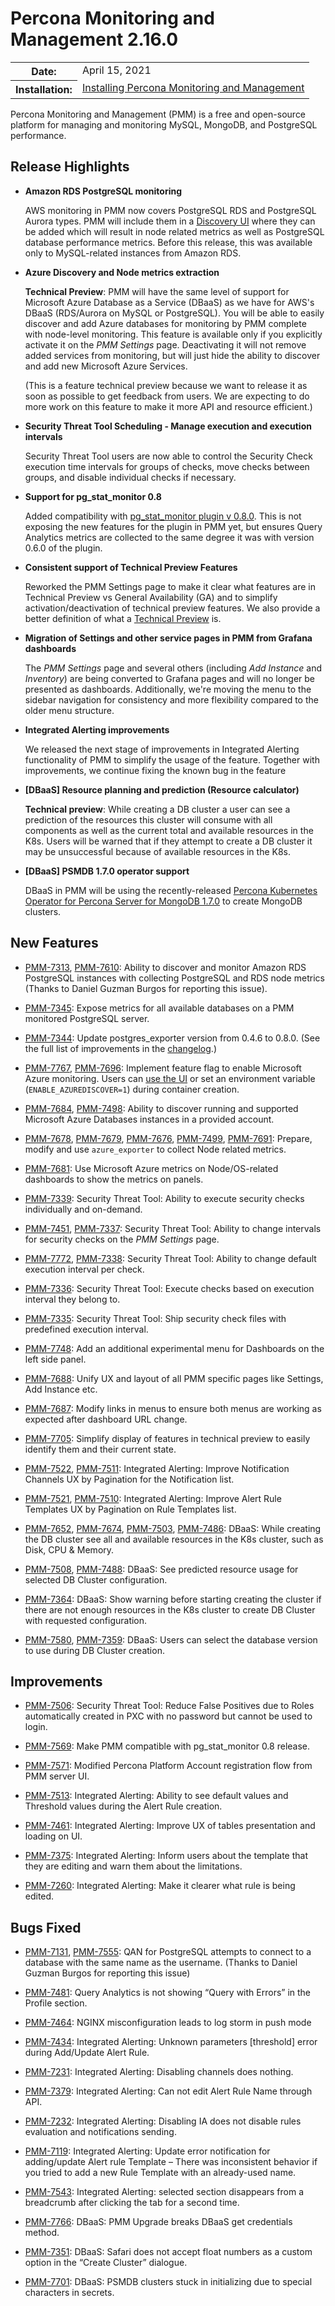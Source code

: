 # Percona Monitoring and Management 2.16.0

<table class="docutils field-list" frame="void" rules="none">
  <colgroup>
    <col class="field-name">
    <col class="field-body">
  </colgroup>
  <tbody valign="top">
    <tr class="field-odd field">
      <th class="field-name">Date:</th>
      <td class="field-body">April 15, 2021</td>
    </tr>
    <tr class="field-even field">
      <th class="field-name">Installation:</th>
      <td class="field-body">
        <a class="reference external" href="https://www.percona.com/software/pmm/quickstart">Installing Percona Monitoring and Management</a></td>
    </tr>
  </tbody>
</table>

Percona Monitoring and Management (PMM) is a free and open-source platform for managing and monitoring MySQL, MongoDB, and PostgreSQL performance.

## Release Highlights

* **Amazon RDS PostgreSQL monitoring**

    AWS monitoring in PMM now covers PostgreSQL RDS and PostgreSQL Aurora types. PMM will include them in a [Discovery UI](../setting-up/client/aws.md#adding-an-amazon-rds-postgresql-instance) where they can be added which will result in node related metrics as well as PostgreSQL database performance metrics. Before this release, this was available only to MySQL-related instances from Amazon RDS.

* **Azure Discovery and Node metrics extraction**

    **Technical Preview**: PMM will have the same level of support for Microsoft Azure Database as a Service (DBaaS) as we have for AWS's DBaaS (RDS/Aurora on MySQL or PostgreSQL). You will be able to easily discover and add Azure databases for monitoring by PMM complete with node-level monitoring. This feature is available only if you explicitly activate it on the *PMM Settings* page. Deactivating it will not remove added services from monitoring, but will just hide the ability to discover and add new Microsoft Azure Services.

    (This is a feature technical preview because we want to release it as soon as possible to get feedback from users. We are expecting to do more work on this feature to make it more API and resource efficient.)

* **Security Threat Tool Scheduling - Manage execution and execution intervals**

    Security Threat Tool users are now able to control the Security Check execution time intervals for groups of checks, move checks between groups, and disable individual checks if necessary.

* **Support for pg_stat_monitor 0.8**

    Added compatibility with [pg_stat_monitor plugin v 0.8.0](https://github.com/percona/pg_stat_monitor/releases/tag/REL0_8_0_STABLE ). This is not exposing the new features for the plugin in PMM yet, but ensures Query Analytics metrics are collected to the same degree it was with version 0.6.0 of the plugin.

* **Consistent support of Technical Preview Features**

    Reworked the PMM Settings page to make it clear what features are in Technical Preview vs General Availability (GA) and to simplify activation/deactivation of technical preview features. We also provide a better definition of what a [Technical Preview](../details/glossary.md#technical-preview) is.

* **Migration of Settings and other service pages in PMM from Grafana dashboards**

    The *PMM Settings* page and several others (including *Add Instance* and *Inventory*) are being converted to Grafana pages and will no longer be presented as dashboards. Additionally, we're moving the menu to the sidebar navigation for consistency and more flexibility compared to the older menu structure.

* **Integrated Alerting improvements**

    We released the next stage of improvements in Integrated Alerting functionality of PMM to simplify the usage of the feature.
Together with improvements, we continue fixing the known bug in the feature

* **[DBaaS] Resource planning and prediction (Resource calculator)**

    **Technical preview**: While creating a DB cluster a user can see a prediction of the resources this cluster will consume with all components as well as the current total and available resources in the K8s. Users will be warned that if they attempt to create a DB cluster it may be unsuccessful because of available resources in the K8s.

* **[DBaaS] PSMDB 1.7.0 operator support**

    DBaaS in PMM will be using the recently-released [Percona Kubernetes Operator for Percona Server for MongoDB 1.7.0](https://www.percona.com/doc/kubernetes-operator-for-psmongodb/RN/Kubernetes-Operator-for-PSMONGODB-RN1.7.0.html) to create MongoDB clusters.

## New Features

* [PMM-7313](https://jira.percona.com/browse/PMM-7313), [PMM-7610](https://jira.percona.com/browse/PMM-7610): Ability to discover and monitor Amazon RDS PostgreSQL instances with collecting PostgreSQL and RDS node metrics (Thanks to Daniel Guzman Burgos for reporting this issue).

* [PMM-7345](https://jira.percona.com/browse/PMM-7345): Expose metrics for all available databases on a PMM monitored PostgreSQL server.

* [PMM-7344](https://jira.percona.com/browse/PMM-7344): Update postgres_exporter version from 0.4.6 to 0.8.0. (See the full list of improvements in the [changelog](https://github.com/percona/postgres_exporter/blob/master/CHANGELOG.md).)

* [PMM-7767](https://jira.percona.com/browse/PMM-7767), [PMM-7696](https://jira.percona.com/browse/PMM-7696): Implement feature flag to enable Microsoft Azure monitoring. Users can [use the UI](../setting-up/client/azure.md) or set an environment variable (`ENABLE_AZUREDISCOVER=1`) during container creation.

* [PMM-7684](https://jira.percona.com/browse/PMM-7684), [PMM-7498](https://jira.percona.com/browse/PMM-7498): Ability to discover running and supported Microsoft Azure Databases instances in a provided account.

* [PMM-7678](https://jira.percona.com/browse/PMM-7678), [PMM-7679](https://jira.percona.com/browse/PMM-7679), [PMM-7676](https://jira.percona.com/browse/PMM-7676), [PMM-7499](https://jira.percona.com/browse/PMM-7499), [PMM-7691](https://jira.percona.com/browse/PMM-7691): Prepare, modify and use `azure_exporter` to collect Node related metrics.

* [PMM-7681](https://jira.percona.com/browse/PMM-7681): Use Microsoft Azure metrics on Node/OS-related dashboards to show the metrics on panels.

* [PMM-7339](https://jira.percona.com/browse/PMM-7339): Security Threat Tool: Ability to execute security checks individually and on-demand.

* [PMM-7451](https://jira.percona.com/browse/PMM-7451), [PMM-7337](https://jira.percona.com/browse/PMM-7337): Security Threat Tool: Ability to change intervals for security checks on the *PMM Settings* page.

* [PMM-7772](https://jira.percona.com/browse/PMM-7772), [PMM-7338](https://jira.percona.com/browse/PMM-7338): Security Threat Tool: Ability to change default execution interval per check.

* [PMM-7336](https://jira.percona.com/browse/PMM-7336): Security Threat Tool: Execute checks based on execution interval they belong to.

* [PMM-7335](https://jira.percona.com/browse/PMM-7335): Security Threat Tool: Ship security check files with predefined execution interval.

* [PMM-7748](https://jira.percona.com/browse/PMM-7748): Add an additional experimental menu for Dashboards on the left side panel.

* [PMM-7688](https://jira.percona.com/browse/PMM-7688): Unify UX and layout of all PMM specific pages like Settings, Add Instance etc.

* [PMM-7687](https://jira.percona.com/browse/PMM-7687): Modify links in menus to ensure both menus are working as expected after dashboard URL change.

* [PMM-7705](https://jira.percona.com/browse/PMM-7705): Simplify display of features in technical preview to easily identify them and their current state.

* [PMM-7522](https://jira.percona.com/browse/PMM-7522), [PMM-7511](https://jira.percona.com/browse/PMM-7511): Integrated Alerting: Improve Notification Channels UX by Pagination for the Notification list.

* [PMM-7521](https://jira.percona.com/browse/PMM-7521), [PMM-7510](https://jira.percona.com/browse/PMM-7510): Integrated Alerting: Improve Alert Rule Templates UX by Pagination on Rule Templates list.

* [PMM-7652](https://jira.percona.com/browse/PMM-7652), [PMM-7674](https://jira.percona.com/browse/PMM-7674), [PMM-7503](https://jira.percona.com/browse/PMM-7503), [PMM-7486](https://jira.percona.com/browse/PMM-7486): DBaaS: While creating the DB cluster see all and available resources in the K8s cluster, such as Disk, CPU & Memory.

* [PMM-7508](https://jira.percona.com/browse/PMM-7508), [PMM-7488](https://jira.percona.com/browse/PMM-7488): DBaaS: See predicted resource usage for selected DB Cluster configuration.

* [PMM-7364](https://jira.percona.com/browse/PMM-7364): DBaaS: Show warning before starting creating the cluster if there are not enough resources in the K8s cluster to create DB Cluster with requested configuration.

* [PMM-7580](https://jira.percona.com/browse/PMM-7580), [PMM-7359](https://jira.percona.com/browse/PMM-7359): DBaaS: Users can select the database version to use during DB Cluster creation.

## Improvements

* [PMM-7506](https://jira.percona.com/browse/PMM-7506): Security Threat Tool: Reduce False Positives due to Roles automatically created in PXC with no password but cannot be used to login.

* [PMM-7569](https://jira.percona.com/browse/PMM-7569): Make PMM compatible with pg_stat_monitor 0.8 release.

* [PMM-7571](https://jira.percona.com/browse/PMM-7571): Modified Percona Platform Account registration flow from PMM server UI.

* [PMM-7513](https://jira.percona.com/browse/PMM-7513): Integrated Alerting: Ability to see default values and Threshold values during the Alert Rule creation.

* [PMM-7461](https://jira.percona.com/browse/PMM-7461): Integrated Alerting: Improve UX of tables presentation and loading on UI.

* [PMM-7375](https://jira.percona.com/browse/PMM-7375): Integrated Alerting: Inform users about the template that they are editing and warn them about the limitations.

* [PMM-7260](https://jira.percona.com/browse/PMM-7260): Integrated Alerting: Make it clearer what rule is being edited.

## Bugs Fixed

* [PMM-7131](https://jira.percona.com/browse/PMM-7131), [PMM-7555](https://jira.percona.com/browse/PMM-7555): QAN for PostgreSQL attempts to connect to a database with the same name as the username. (Thanks to Daniel Guzman Burgos for reporting this issue)

* [PMM-7481](https://jira.percona.com/browse/PMM-7481): Query Analytics is not showing “Query with Errors” in the Profile section.

* [PMM-7464](https://jira.percona.com/browse/PMM-7464): NGINX misconfiguration leads to log storm in push mode 

* [PMM-7434](https://jira.percona.com/browse/PMM-7434): Integrated Alerting: Unknown parameters [threshold] error during Add/Update Alert Rule.

* [PMM-7231](https://jira.percona.com/browse/PMM-7231): Integrated Alerting: Disabling channels does nothing.

* [PMM-7379](https://jira.percona.com/browse/PMM-7379): Integrated Alerting: Can not edit Alert Rule Name through API.

* [PMM-7232](https://jira.percona.com/browse/PMM-7232): Integrated Alerting: Disabling IA does not disable rules evaluation and notifications sending.

* [PMM-7119](https://jira.percona.com/browse/PMM-7119): Integrated Alerting: Update error notification for adding/update Alert rule Template – There was inconsistent behavior if you tried to add a new Rule Template with an already-used name.

* [PMM-7543](https://jira.percona.com/browse/PMM-7543): Integrated Alerting: selected section disappears from a breadcrumb after clicking the tab for a second time.

* [PMM-7766](https://jira.percona.com/browse/PMM-7766): DBaaS: PMM Upgrade breaks DBaaS get credentials method.

* [PMM-7351](https://jira.percona.com/browse/PMM-7351): DBaaS: Safari does not accept float numbers as a custom option in the “Create Cluster” dialogue.

* [PMM-7701](https://jira.percona.com/browse/PMM-7701): DBaaS: PSMDB clusters stuck in initializing due to special characters in secrets.
